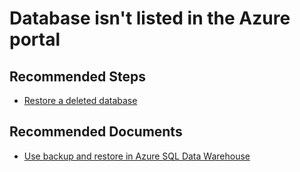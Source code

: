 <properties
	pageTitle="Availability and Connectivity/Database isn't listed in the Azure portal"
	description="Availability and Connectivity/Database isn't listed in the Azure portal"
	service="microsoft.sql"
	resource="servers"
	authors="saltug,happynicolle"
	ms.author="saltug,nicw"
	supportTopicIds="32635194"
	productPesIds="15818"
	displayOrder="1"
	selfHelpType="generic"
	resourceTags=""
	articleId="dw-availabilityandconnectivity-databaseisntlistedintheazureportal.md"
	cloudEnvironments="public"
/>
# Database isn't listed in the Azure portal

## **Recommended Steps**
* [Restore a deleted database](https://docs.microsoft.com/azure/sql-data-warehouse/sql-data-warehouse-restore-database-portal#restore-a-deleted-database)

## **Recommended Documents**
* [Use backup and restore in Azure SQL Data Warehouse](https://docs.microsoft.com/azure/sql-data-warehouse/backup-and-restore#restoring-from-restore-points)